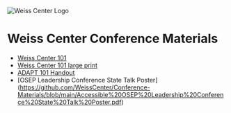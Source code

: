 ![Weiss Center Logo](https://github.com/WeissCenter/nac/assets/138719250/aca1cce6-3f1e-40f4-a43f-b941fa674d84)
# Weiss Center Conference Materials
 - [Weiss Center 101](https://github.com/WeissCenter/Conference-Materials/blob/main/Weiss%20Center%20One%20Sheet.pdf)
- [Weiss Center 101 large print](https://github.com/WeissCenter/Conference-Materials/blob/main/Weiss%20Center%20Flyer_LargePrint.pdf)
 - [ADAPT 101 Handout](https://github.com/WeissCenter/Conference-Materials/blob/main/ADAPT%20101_Handout.pdf)
 - [OSEP Leadership Conference State Talk Poster] (https://github.com/WeissCenter/Conference-Materials/blob/main/Accessible%20OSEP%20Leadership%20Conference%20State%20Talk%20Poster.pdf)
